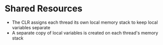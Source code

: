 # Shared Resources

* The CLR assigns each thread its own local memory stack to keep local variables separate
* A separate copy of local variables is created on each thread's memory stack